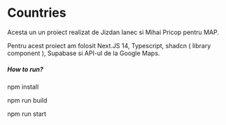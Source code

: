 <h1>Countries</h1>

<p>Acesta un un proiect realizat de Jizdan Ianec si Mihai Pricop pentru MAP.</p>
<p>Pentru acest proiect am folosit Next.JS 14, Typescript, shadcn ( library component ), Supabase si API-ul de la Google Maps.</p>

<h5>How to run?</h5>
<p>npm install</p>
<p>npm run build</p>
<p>npm run start</p>
